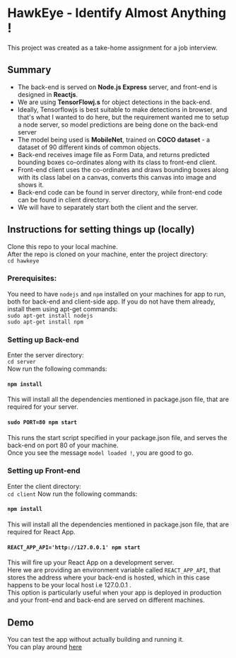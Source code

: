 # HawkEye - Identify Almost Anything !
This project was created as a take-home assignment for a job interview.

## Summary
- The back-end is served on **Node.js Express** server, and front-end is designed in **Reactjs**.
- We are using **TensorFlowj.s** for object detections in the back-end.
- Ideally, Tensorflowjs is best suitable to make detections in browser, and that's what I wanted to do here, but the requirement wanted me to setup a node server, so model predictions are being done on the back-end server
- The model being used is **MobileNet**, trained on **COCO dataset** - a dataset of 90 different kinds of common objects.
- Back-end receives image file as Form Data, and returns predicted bounding boxes co-ordinates along with its class to front-end client.
- Front-end client uses the co-ordinates and draws bounding boxes along with its class label on a canvas, converts this canvas into image and shows it.
- Back-end code can be found in server directory, while front-end code can be found in client directory.
- We will have to separately start both the client and the server.

## Instructions for setting things up (locally)

Clone this repo to your local machine.  
After the repo is cloned on your machine, enter the project directory:  
`cd hawkeye`

### Prerequisites:
You need to have `nodejs` and `npm` installed on your machines for app to run, both for back-end and client-side app.
If you do not have them already, install them using apt-get commands:  
`sudo apt-get install nodejs`  
`sudo apt-get install npm`  

### Setting up Back-end

 Enter the server directory:  
`cd server`  
Now run the following commands:
#### `npm install`
This will install all the dependencies mentioned in package.json file, that are required for your server.

#### `sudo PORT=80 npm start`
This runs the start script specified in your package.json file, and serves the back-end on port 80 of your machine.  
Once you see the message `model loaded !`, you are good to go.


### Setting up Front-end

 Enter the client directory:  
`cd client`
Now run the following commands:
#### `npm install`
This will install all the dependencies mentioned in package.json file, that are required for React App.

#### `REACT_APP_API='http://127.0.0.1' npm start`
This will fire up your React App on a development server.  
Here we are providing an environment variable called `REACT_APP_API`, that stores the address where your back-end is hosted, which in this case happens to be your local host i.e 127.0.0.1 .  
This option is particularly useful when your app is deployed in production and your front-end and back-end are served on different machines.  

## Demo
You can test the app without actually building and running it.  
You can play around [here](https://hawkeye.databaaz.me)


